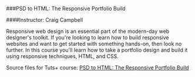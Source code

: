 
###PSD to HTML: The Responsive Portfolio Build

####Instructor: Craig Campbell

Responsive web design is an essential part of the modern-day web designer's toolkit. If you're looking to learn how to build responsive websites and want to get started with something hands-on, then look no further. In this course you'll learn how to take a portfolio design and build it using responsive techniques, HTML, and CSS.

Source files for Tuts+ course: [PSD to HTML: The Responsive Portfolio Build](https://webdesign.tutsplus.com/courses/psd-to-html-the-responsive-portfolio-build)